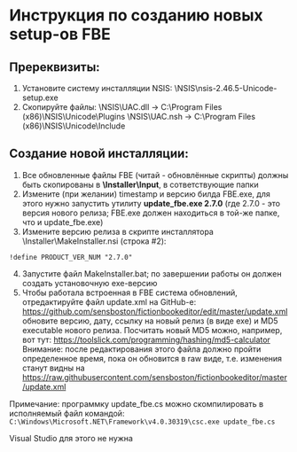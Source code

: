 # Инструкция по созданию новых setup-ов FBE

## Пререквизиты:

1. Установите систему инсталляции NSIS: \NSIS\nsis-2.46.5-Unicode-setup.exe 
2. Скопируйте файлы:
   \NSIS\UAC.dll -> C:\Program Files (x86)\NSIS\Unicode\Plugins
   \NSIS\UAC.nsh -> C:\Program Files (x86)\NSIS\Unicode\Include 


## Создание новой инсталляции:

1. Все обновленные файлы FBE (читай - обновлённые скрипты) должны быть скопированы в **\Installer\Input**, в сответствующие папки
2. Измените (при желании) timestamp и версию билда FBE.exe, для этого нужно запустить утилиту **update_fbe.exe 2.7.0** 
(где 2.7.0 - это версия нового релиза; FBE.exe должен находиться в той-же папке, что и update_fbe.exe)
3. Измените версию релиза в скрипте инсталлятора \Installer\MakeInstaller.nsi (строка #2):
```
!define PRODUCT_VER_NUM "2.7.0"
```
4. Запустите файл MakeInstaller.bat; по завершении работы он должен создать установочную exe-версию
5. Чтобы работала встроенная в FBE система обновлений, отредактируйте файл update.xml на GitHub-е:
https://github.com/sensboston/fictionbookeditor/edit/master/update.xml 
обновите версию, дату, ссылку на новый релиз (в виде exe) и MD5 executable нового релиза. 
Посчитать новый MD5 можно, например, вот тут: https://toolslick.com/programming/hashing/md5-calculator
Внимание: после редактирования этого файла должно пройти определенное время, пока он обновится в raw виде,
т.е. изменения станут видны на https://raw.githubusercontent.com/sensboston/fictionbookeditor/master/update.xml 

Примечание: программку update_fbe.cs можно скомпилировать в исполняемый файл командой:
```C:\Windows\Microsoft.NET\Framework\v4.0.30319\csc.exe update_fbe.cs```

Visual Studio для этого не нужна
